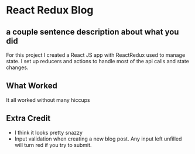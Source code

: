 # React Redux Blog

## a couple sentence description about what you did

For this project I created a React JS app with ReactRedux used to manage state. I set up reducers and actions to handle most of the api calls and state changes. 

## What Worked

It all worked without many hiccups

## Extra Credit

* I think it looks pretty snazzy
* Input validation when creating a new blog post. Any input left unfilled will turn red if you try to submit.
